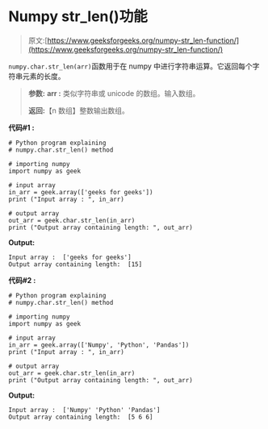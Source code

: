 # Numpy str_len()功能

> 原文:[https://www.geeksforgeeks.org/numpy-str_len-function/](https://www.geeksforgeeks.org/numpy-str_len-function/)

`numpy.char.str_len(arr)`函数用于在 numpy 中进行字符串运算。它返回每个字符串元素的长度。

> **参数:**
> **arr :** 类似字符串或 unicode 的数组。输入数组。
> 
> **返回:**【n 数组】整数输出数组。

**代码#1 :**

```
# Python program explaining
# numpy.char.str_len() method 

# importing numpy 
import numpy as geek

# input array  
in_arr = geek.array(['geeks for geeks'])
print ("Input array : ", in_arr) 

# output array 
out_arr = geek.char.str_len(in_arr)
print ("Output array containing length: ", out_arr) 
```

**Output:**

```
Input array :  ['geeks for geeks']
Output array containing length:  [15]

```

**代码#2 :**

```
# Python program explaining
# numpy.char.str_len() method 

# importing numpy 
import numpy as geek

# input array 
in_arr = geek.array(['Numpy', 'Python', 'Pandas'])
print ("Input array : ", in_arr) 

# output array 
out_arr = geek.char.str_len(in_arr)
print ("Output array containing length: ", out_arr) 
```

**Output:**

```
Input array :  ['Numpy' 'Python' 'Pandas']
Output array containing length:  [5 6 6]

```